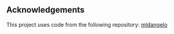 ## Acknowledgements

This project uses code from the following repository:
[mldangelo](https://github.com/mldangelo/personal-site)

